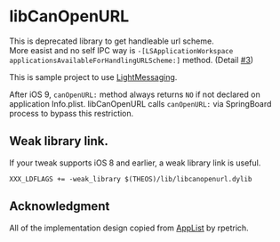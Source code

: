 # libCanOpenURL

This is deprecated library to get handleable url scheme.    
More easist and no self IPC way is `-[LSApplicationWorkspace applicationsAvailableForHandlingURLScheme:]` method. (Detail [#3](https://github.com/r-plus/libcanopenurl/issues/3))

This is sample project to use [LightMessaging](https://github.com/rpetrich/LightMessaging).

After iOS 9, `canOpenURL:` method always returns `NO` if not declared on application Info.plist.
libCanOpenURL calls `canOpenURL:` via SpringBoard process to bypass this restriction.

## Weak library link.

If your tweak supports iOS 8 and earlier, a weak library link is useful.

    XXX_LDFLAGS += -weak_library $(THEOS)/lib/libcanopenurl.dylib

## Acknowledgment

All of the implementation design copied from [AppList](https://github.com/rpetrich/AppList) by rpetrich.
